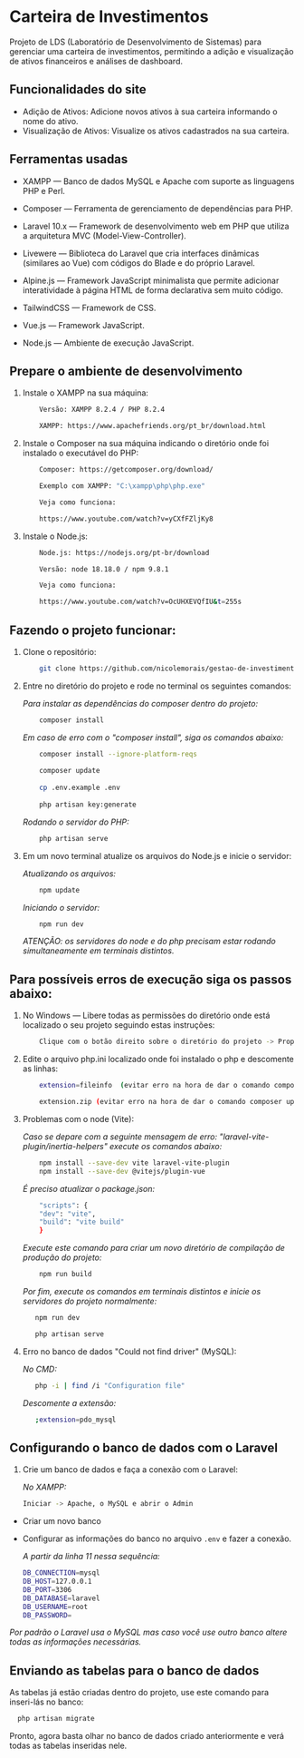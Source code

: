# Carteira de Investimentos

Projeto de LDS (Laboratório de Desenvolvimento de Sistemas) para gerenciar uma carteira de investimentos, permitindo a adição e visualização de ativos financeiros e análises de dashboard.

## Funcionalidades do site

- Adição de Ativos: Adicione novos ativos à sua carteira informando o nome do ativo.
- Visualização de Ativos: Visualize os ativos cadastrados na sua carteira.

## Ferramentas usadas

- XAMPP — Banco de dados MySQL e Apache com suporte as linguagens PHP e Perl.

- Composer —  Ferramenta de gerenciamento de dependências para PHP. 

- Laravel 10.x — Framework de desenvolvimento web em PHP que utiliza a arquitetura MVC (Model-View-Controller).

- Livewere — Biblioteca do Laravel que cria interfaces dinâmicas (similares ao Vue) com códigos do Blade e do próprio Laravel.

- Alpine.js — Framework JavaScript minimalista que permite adicionar interatividade à página HTML de forma declarativa sem muito código.

- TailwindCSS — Framework de CSS.

- Vue.js — Framework JavaScript.

- Node.js — Ambiente de execução JavaScript.

## Prepare o ambiente de desenvolvimento

1. Instale o XAMPP na sua máquina:
    
    ```bash
        Versão: XAMPP 8.2.4 / PHP 8.2.4

        XAMPP: https://www.apachefriends.org/pt_br/download.html

    ```

2. Instale o Composer na sua máquina indicando o diretório onde foi instalado o executável do PHP:

    ```bash
        Composer: https://getcomposer.org/download/

        Exemplo com XAMPP: "C:\xampp\php\php.exe"

        Veja como funciona:

        https://www.youtube.com/watch?v=yCXfFZljKy8
    ```

2. Instale o Node.js:

    ```bash
        Node.js: https://nodejs.org/pt-br/download

        Versão: node 18.18.0 / npm 9.8.1

        Veja como funciona:

        https://www.youtube.com/watch?v=OcUHXEVQfIU&t=255s
    ```

## Fazendo o projeto funcionar:

1. Clone o repositório:

    ```bash
        git clone https://github.com/nicolemorais/gestao-de-investimentos.git
    ```

2. Entre no diretório do projeto e rode no terminal os seguintes comandos:

    *Para instalar as dependências do composer dentro do projeto:*

    ```bash
        composer install
    ```
  
    
    *Em caso de erro com o "composer install", siga os comandos abaixo:*

    ```bash
        composer install --ignore-platform-reqs
        
        composer update
            
        cp .env.example .env
        
        php artisan key:generate
    ``` 

    *Rodando o servidor do PHP:*

    ```bash
        php artisan serve
    ``` 
   
3. Em um novo terminal atualize os arquivos do Node.js e inicie o servidor:

     *Atualizando os arquivos:*
     
    ```bash
        npm update
    ```

    *Iniciando o servidor:*

    ```bash
        npm run dev
    ```
        
    *ATENÇÃO: os servidores do node e do php precisam estar rodando simultaneamente em terminais distintos.*

## Para possíveis erros de execução siga os passos abaixo:

1. No Windows — Libere todas as permissões do diretório onde está localizado o seu projeto seguindo estas instruções:

    ```bash
        Clique com o botão direito sobre o diretório do projeto -> Propriedades -> Segurança -> Editar -> Permitir controle total -> Aplicar 
    ```

2. Edite o arquivo php.ini localizado onde foi instalado o php e descomente as linhas:
    ```bash
        extension=fileinfo  (evitar erro na hora de dar o comando composer update no terminal)

        extension.zip (evitar erro na hora de dar o comando composer update no terminal)
    ``` 

3. Problemas com o node (Vite):

    *Caso se depare com a seguinte mensagem de erro: 
    "laravel-vite-plugin/inertia-helpers" execute os comandos abaixo:*

    ```bash
        npm install --save-dev vite laravel-vite-plugin
        npm install --save-dev @vitejs/plugin-vue
    ```

   

    *É preciso atualizar o package.json:*

    ```bash
        "scripts": {
        "dev": "vite",
        "build": "vite build"
        }
    ```
    

    *Execute este comando para criar um novo diretório de compilação de produção do  projeto:*
    
    ```bash
        npm run build
    ```
    
    *Por fim, execute os comandos em terminais distintos e inicie os servidores do projeto normalmente:*
   
    ```bash
       npm run dev

       php artisan serve
    ```
       
4. Erro no banco de dados "Could not find driver" (MySQL):
    
    *No CMD:*

    ```bash
       php -i | find /i "Configuration file"
    ```
    
    *Descomente a extensão:* 

    ```bash
       ;extension=pdo_mysql
    ```

## Configurando o banco de dados com o Laravel

1. Crie um banco de dados e faça a conexão com o Laravel: 
    
    *No XAMPP:*
    ```bash
    Iniciar -> Apache, o MySQL e abrir o Admin
    ```
- Criar um novo banco
- Configurar as informações do banco no arquivo `.env` e fazer a conexão.

    *A partir da linha 11 nessa sequência:*
    ```bash
    DB_CONNECTION=mysql
    DB_HOST=127.0.0.1
    DB_PORT=3306
    DB_DATABASE=laravel 
    DB_USERNAME=root
    DB_PASSWORD= 
    ```

*Por padrão o Laravel usa o MySQL mas caso você use outro banco altere todas as informações necessárias.*

## Enviando as tabelas para o banco de dados

As tabelas já estão criadas dentro do projeto, use este comando para inseri-lás no banco:

```bash
  php artisan migrate
```

Pronto, agora basta olhar no banco de dados criado anteriormente e verá todas as tabelas inseridas nele.

